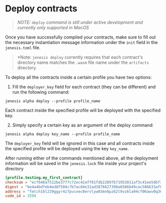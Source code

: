 # Deploy contracts

> *NOTE: ```deploy``` command is still under active development and currently only supported in MacOS*

Once you have successfully compiled your contracts, make sure to fill out the necessary instantiation message information under the `init` field in the `jenesis.toml` file. 

> *Note: `jenesis deploy` currently requires that each contract's directory name matches the `.wasm` file name under the `artifacts` directory.

To deploy all the contracts inside a certain profile you have two options: 

1. Fill the `deployer_key` field for each contract (they can be different) and run the following command:

```
jenesis alpha deploy --profile profile_name
```
Each contract inside the specified profile will be deployed with the specified key.

2. Simply specify a certain key as an argument of the deploy command:

```
jenesis alpha deploy key_name --profile profile_name 
```

The `deployer_key` field will be ignored in this case and all contracts inside the specified profile will be deployed using the key `key_name`.

After running either of the commands mentioned above, all the deployment information will be saved in the `jenesis.lock` file inside your project's directory


```toml
[profile.testing.my_first_contract]
checksum = "ecf640a7512be3777c72ec42aff01fdb22897b71953011af3c41ee5dbf3d3bc5"
digest = "be4a4bdfeb4ed8f504c7b7ac84e31ad3876627398a6586b49cac586633af8b85"
address = "fetch16l239ggyr4z7pvsxec0ervlyw03mn6pz62l9ss6la94cf06awv0q36cq7u"
code_id = 2594
```